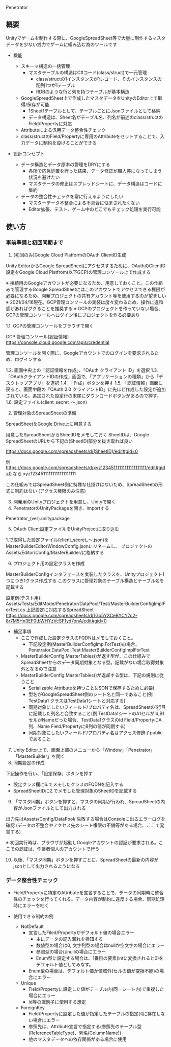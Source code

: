 Penetrator

## 概要

Unityでゲームを制作する際に、GoogleSpreadSheet等で大量に制作するマスタデータを少ない労力でゲームに組み込む為のツールです

- 機能
  - スキーマ構造の一括管理
    - マスタテーブルの構造はC#コード(class/struct)で一元管理
      - class/structの1インスタンスが1レコード、そのインスタンスの配列1つが1テーブル
      - RDBのような行と列を持つテーブルが基本構造
  - GoogleSpreadSheet上で作成したマスタデータをUnityのEditor上で取得/保存が可能
    - 1Sheet1テーブルとして、テーブルごとにJsonファイルとして格納
    - データ構造は、Sheet名がテーブル名、列名が前述のclass/structのField/Propertyに対応
  - Attributeによる汎用データ整合性チェック
  - class/structのField/Propertyに専用のAttributeをセットすることで、入力データに制約を設けることができる

- 設計コンセプト
  - データ構造とデータ原本の管理をDRYにする
    - 各所で応急処置を行った結果、データ修正が職人芸になってしまう状況を避けたい
    - マスタデータの修正はスプレッドシートに、データ構造はコードに集約
  - データの整合性チェックを常に行えるようにしたい
    - マスターデータ不整合による不具合に悩まされたくない
    - Editor拡張、テスト、ゲーム中のどこでもチェック処理を実行可能

## 使い方

### 事前準備と初回同期まで

1. (初回のみ)Google Cloud PlatformのOAuth ClientID生成

Unity EditorからGoogle SpreadSheetにアクセスするために、OAuthのClientID設定をGoogle Cloud Platfrom(以下GCP)の管理コンソール上で作成する

※ 接続用のGoogleアカウントが必要になるため、用意しておくこと。この仕組みで管理するGoogle SpreadSheetにはこのアカウントでアクセスできる権限が必要になるため、開発プロジェクトの共有アカウント等を使用するのが望ましい
※ 2021/04/16現在。GCP管理コンソールの実装は度々変わるため、操作に違和感があればググることを推奨する
※ GCPのプロジェクトを作っていない場合、GCPの管理コンソールへログイン後にプロジェクトを作る必要あり

1.1. GCPの管理コンソールをブラウザで開く

GCP 管理コンソール(認証情報)
https://console.cloud.google.com/apis/credential

管理コンソールを開く際に、Googleアカウントでのログインを要求されるため、ログインする

1.2.  画面中央上の「認証情報を作成」、「OAuth クライアント ID」を選択
1.3. 「OAuthクライアントIDの作成」画面で、「アプリケーションの種類」から「デスクトップアプリ」を選択
1.4. 「作成」ボタンを押す
1.5. 「認証情報」画面に戻ると、画面中段の「OAuth 2.0 クライアントID」に先ほど作成した設定が追加されている。追加された設定行の末尾にダウンロードボタンがあるので押す。
1.6. 設定ファイル(client_secret_～.json)

2. 管理対象のSpreadSheetの準備

SpreadSheetをGoogle Drive上に用意する

用意したSpreadSheetからSheetIDをメモしておく
SheetIDは、Google SpreadSheetのURLから下記の(SheetID)部分を抜き取れば良い

https://docs.google.com/spreadsheets/d/(SheetID)/edit#gid=0

例:
https://docs.google.com/spreadsheets/d/xyz12345111111111111111111/edit#gid=0
なら
xyz12345111111111111111111

この仕組みではSpreadSheet側に特殊な仕掛けはないため、SpreadSheetの形式に制約はない
(アクセス権限のみ注意)

3. 開発用のUnityプロジェクトを用意し、Unityで開く
4. PenetratorのUnityPackageを開き、importする

Penetrator_(ver).unitypackage

5. OAuth Client設定ファイルをUnityProjectに取り込む

1.で取得した設定ファイル(client_secret_～.json)を MasterBuilderEditorWindowConfig.jsonにリネームし、 プロジェクトのAssets/Editor/Config/MasterBuilder/に格納する

6. プロジェクト用の設定クラスを作成

MasterBuilderConfigインタフェースを実装したクラスを、Unityプロジェクト1つにつき1クラス作成する
このクラスに管理対象のテーブル構造とテーブル名を記載する


設定例(テスト用):
Assets/Tests/EditMode/Penetrator/DataPool/Test/MasterBuilderConfigImplForTest.cs
上記設定に対応するSpreadSheet
https://docs.google.com/spreadsheets/d/1Go5YXCeBYCY7c2-8r7M5Hn3EF0tbWHYzVcSF1yd7onA/edit#gid=0

- 補足事項
  - ここで作成した設定クラスのFQDNはメモしておくこと。
    - 下記設定例(MasterBuilderConfigImplForTest)の場合、Penetrator.DataPool.Test.MasterBuilderConfigImplForTest
  - MasterBuilderConfig.MasterTables()が返す型が、この仕組みでSpreadSheetからのデータ同期対象となる型。記載がない場合取得対象外となるので注意
  - MasterBuilderConfig.MasterTables()が返却する型は、下記の規則に従うこと
    - Serializable Attributeを持つこと(JSONで保存するために必要)
    - 型名がGoogleSpreadSheet側のシート名と同一であること(例 TestData1 クラスはTestData1シートと対応する)
    - 同期対象にしたいフィールド/プロパティ名は、SpreadSheetの1行目に記載した列名と合致すること(例 TestData1シートのA1セルがId,B1セルがNameだった場合、TestData1クラスのId Field/PropertyにA列、Name Field/PropertyにB列の値が同期する)
    - 同期対象にしたいフィールド/プロパティ名はアクセス修飾子publicであること

7. Unity Editor上で、画面上部のメニューから「Window」「Penetrator」「MasterBuilder」を開く
8. 同期設定の作成

下記操作を行い、「設定保存」ボタンを押す
- 設定クラス欄に6.でメモしたクラスのFQDNを記入する
- SpreadSheetIDに2.でメモした管理対象のSheetIDを記載する

9. 「マスタ同期」ボタンを押すと、マスタの同期が行われ、SpreadSheetの内容がJsonファイルとして出力される

出力先はAssets/Config/DataPool/
失敗する場合はConsoleに出るエラーログを確認
(データの不整合やアクセス先のシート権限の不備等がある場合、ここで発覚する)

※ 初回実行時は、ブラウザが起動しGoogleアカウントの認証が要求される。ここでの認証は、作業者個人のアカウントで行う

10. 以後、「マスタ同期」ボタンを押すごとに、SpreadSheetの最新の内容がjsonとして出力されるようになる

### データ整合性チェック

- Field/Propertyに特定のAttributeを宣言することで、データの同期時に整合性のチェックを行ってくれる。データ内容が制約に違反する場合、同期処理時にエラーを吐く

- 使用できる制約の例
  - NotDefault
    - 宣言したFiled/Propertyがデフォルト値の場合エラー
      - 主にデータの記入漏れを検知する
      - 数値型の場合は0, 文字列型の場合はnullか空文字の場合にエラー
      - 参照型の場合はnullの場合にエラー
      - Enum型に設定する場合は、1番目の要素(intに変換されると0)をデフォルト値としてみなす。
    - Enum型の場合は、デフォルト値か値域外(セルの値が変換不能)の場合にエラー
  - Unique
    - Field/Propertyに設定した値がテーブル内(同一シート内)で重複した場合にエラー
    - Id等の識別子に使用する想定
  - ForeignKey
    - Field/Propertyに設定した値が指定したテーブルの指定列に存在しない場合にエラー
    - 参照先は、Attribute宣言で指定する(参照先のテーブル型(ReferenceTableType)、列名(ColumnName))
    - 他のマスタデータへの依存関係がある場合に使用
